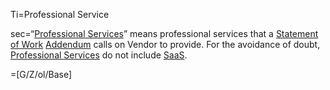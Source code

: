 Ti=Professional Service

sec=“<a href='#Def.Professional_Service.sec' class='definedterm'>Professional Services</a>” means professional services that a <a href='#Def.Statement_of_Work.sec' class='definedterm'>Statement of Work</a> <a href='#Def.Addendum.sec' class='definedterm'>Addendum</a> calls on Vendor to provide. For the avoidance of doubt, <a href='#Def.Professional_Service.sec' class='definedterm'>Professional Services</a> do not include <a href='#Def.SaaS.sec' class='definedterm'>SaaS</a>.

=[G/Z/ol/Base]
